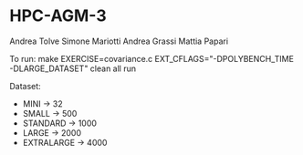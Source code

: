 # HPC-AGM-3

Andrea Tolve
Simone Mariotti
Andrea Grassi
Mattia Papari


To run: make EXERCISE=covariance.c EXT_CFLAGS="-DPOLYBENCH_TIME -DLARGE_DATASET" clean all run

Dataset:
- MINI -> 32
- SMALL -> 500
- STANDARD -> 1000
- LARGE -> 2000
- EXTRALARGE -> 4000
